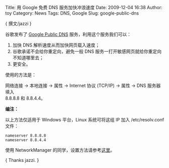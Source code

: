 Title: 用 Google 免费 DNS 服务加快冲浪速度
Date: 2009-12-04 16:38
Author: toy
Category: News
Tags: DNS, Google
Slug: google-public-dns

{ 撰文/jazzi }

谷歌发布了 [Google Public DNS](http://code.google.com/speed/public-dns/)
服务，利用这个服务我们可以：

1. 加快 DNS 解析速度从而加快网页载入速度；  
2. 谷歌承诺不会给你重定向，避免一般 DNS
服务一打开敏感网页就给你重定向不知道哪里去；  
3. 更安全。

使用的方法是：

网络连接 → 本地连接 → 属性 → Internet 协议 (TCP/IP) → 属性 → DNS
服务器填入  
8.8.8.8 和 8.8.4.4。

**编注：**

以上方法仅适用于 Windows 平台，Linux 系统可将这组 IP 加入
/etc/resolv.conf 文件：


    nameserver 8.8.8.8
    nameserver 8.8.4.4

使用 NetworkManager
的同学，设置方法请参考[这里](http://paste.ubuntu.org.cn/i47496)。

{ Thanks jazzi. }
